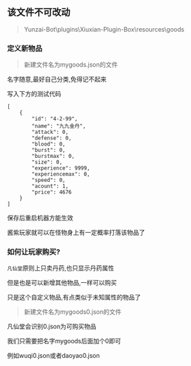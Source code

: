 ## 该文件不可改动
>Yunzai-Bot\plugins\Xiuxian-Plugin-Box\resources\goods
### 定义新物品

>新建文件名为mygoods.json的文件   

名字随意,最好自己分类,免得记不起来    

写入下方的测试代码
```
[
    {
        "id": "4-2-99",
        "name": "九九金丹",
        "attack": 0,
        "defense": 0,
        "blood": 0,
        "burst": 0,
        "burstmax": 0,
        "size": 0,
        "experience": 9999,
        "experiencemax": 0,
        "speed": 0,
        "acount": 1,
        "price": 4676
    }
]
```
保存后重启机器方能生效  

酱紫玩家就可以在怪物身上有一定概率打落该物品了

### 如何让玩家购买?

`凡仙堂`原则上只卖丹药,也只显示丹药属性

但是也是可以新增其他物品,一样可以购买

只是这个自定义物品,有点类似于未知属性的物品了

>新建文件名为mygoods0.json的文件 

凡仙堂会识别0.json为可购买物品

我们只需要把名字mygoods后面加个0即可

例如wuqi0.json或者daoyao0.json